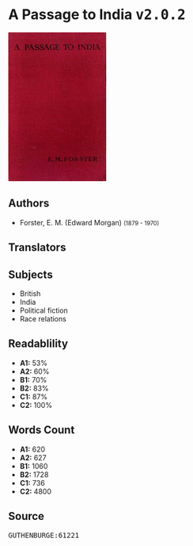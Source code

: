 # A Passage to India <kbd>v2.0.2</kbd>

![](./cover.medium.jpg "")

## Authors


 - Forster, E. M. (Edward Morgan) <small>(1879 - 1970)</small>

## Translators



## Subjects


 - British
 - India
 - Political fiction
 - Race relations

## Readablility


 - **A1:** 53%
 - **A2:** 60%
 - **B1:** 70%
 - **B2:** 83%
 - **C1:** 87%
 - **C2:** 100%

## Words Count


 - **A1:** 620
 - **A2:** 627
 - **B1:** 1060
 - **B2:** 1728
 - **C1:** 736
 - **C2:** 4800

## Source


<kbd>GUTHENBURGE:61221</kbd>
